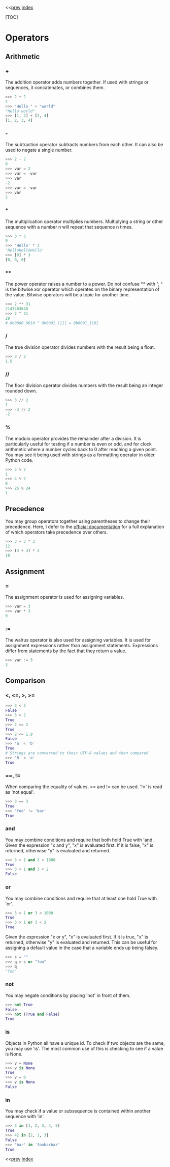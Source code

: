 <<[prev]({{int_variables}}) [index]({{int_index}})

[TOC]

# Operators
## Arithmetic
### +
The addition operator adds numbers together. If used with strings or sequences, it concatenates, or combines them.
```py
>>> 2 + 2
4
>>> "Hello " + "world"
"Hello world"
>>> [1, 2] + [3, 4]
[1, 2, 3, 4]
```
### -
The subtraction operator subtracts numbers from each other. It can also be used to negate a single number.
```py
>>> 2 - 2
0
>>> var = 2
>>> var = -var
>>> var
-2
>>> var = -var
>>> var
2
```
### *
The multiplication operator multiplies numbers. Multiplying a string or other sequence with a number n will repeat that sequence n times.
```py
>>> 3 * 3
9
>>> 'Hello' * 3
'HelloHelloHello'
>>> [0] * 3
[0, 0, 0]
```
### **
The power operator raises a number to a power. Do not confuse ** with ^, ^ is the bitwise xor operator which operates on the binary representation of the value. Bitwise operators will be a topic for another time.
```py
>>> 2 ** 31
2147483648
>>> 2 ^ 31
29
# 0b0000_0010 ^ 0b0001_1111 = 0b0001_1101
```
### /
The true division operator divides numbers with the result being a float.
```py
>>> 3 / 2
1.5
```
### //
The floor division operator divides numbers with the result being an integer rounded down.
```py
>>> 3 // 2
1
>>> -3 // 2
-2
```
### %
The modulo operator provides the remainder after a division.
It is particularly useful for testing if a number is even or odd, and for clock arithmetic where a number cycles back to 0 after reaching a given point.
You may see it being used with strings as a formatting operator in older Python code.
```py
>>> 5 % 2
1
>>> 4 % 2
0
>>> 25 % 24
1
```
## Precedence
You may group operators together using parentheses to change their precedence.
Here, I defer to the [official documentation]({{ext_python3_operator_precedence}}) for a full explanation of which operators take precedence over others.
```py
>>> 3 + 3 * 3
12
>>> (3 + 3) * 3
18
```
## Assignment
### =
The assignment operator is used for assigning variables.
```py
>>> var = 3
>>> var * 3
9
```
### :=
The walrus operator is also used for assigning variables. It is used for assignment expressions rather than assignment statements.
Expressions differ from statements by the fact that they return a value.
```py
>>> var := 3
3
```
## Comparison
### <, <=, \>, \>=
```py
>>> 3 < 2
False
>>> 3 > 2
True
>>> 2 >= 2
True
>>> 2 <= 1.9
False
>>> 'a' < 'b'
True
# Strings are converted to their UTF-8 values and then compared
>>> 'B' < 'a'
True
```
### ==, !=
When comparing the equality of values, == and != can be used. '!=' is read as 'not equal'.
```py
>>> 3 == 3
True
>>> 'foo' != 'bar'
True
```
### and
You may combine conditions and require that both hold True with 'and'.
Given the expression "x and y", "x" is evaluated first. If it is false, "x" is returned, otherwise "y" is evaluated and returned.
```py
>>> 3 > 1 and 3 < 1000
True
>>> 3 > 1 and 3 < 2
False
```
### or
You may combine conditions and require that at least one hold True with 'or'.
```py
>>> 3 > 1 or 3 < 1000
True
>>> 3 > 1 or 3 < 2
True
```
Given the expression "x or y", "x" is evaluated first. If it is true, "x" is returned, otherwise "y" is evaluated and returned.
This can be useful for assigning a default value in the case that a variable ends up being falsey.
```py
>>> s = ""
>>> q = s or "foo"
>>> q
"foo"
```
### not
You may negate conditions by placing 'not' in front of them.
```py
>>> not True
False
>>> not (True and False) 
True
```
### is
Objects in Python all have a unique id. To check if two objects are the same, you may use 'is'. The most common use of this is checking to see if a value is None.
```py
>>> v = None
>>> v is None
True
>>> v = 0
>>> v is None
False
```
### in
You may check if a value or subsequence is contained within another sequence with 'in'.
```py
>>> 3 in [1, 2, 3, 4, 5]
True
>>> 42 in [2, 1, 3]
False
>>> 'bar' in 'foobarbaz'
True
```

<<[prev]({{int_variables}}) [index]({{int_index}})

